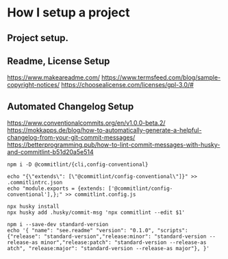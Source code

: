 # How I setup a project

## Project setup.

## Readme, License Setup

https://www.makeareadme.com/
https://www.termsfeed.com/blog/sample-copyright-notices/
https://choosealicense.com/licenses/gpl-3.0/#

## Automated Changelog Setup

https://www.conventionalcommits.org/en/v1.0.0-beta.2/
https://mokkapps.de/blog/how-to-automatically-generate-a-helpful-changelog-from-your-git-commit-messages/
https://betterprogramming.pub/how-to-lint-commit-messages-with-husky-and-commitlint-b51d20a5e514


```
npm i -D @commitlint/{cli,config-conventional}

echo "{\"extends\": [\"@commitlint/config-conventional\"]}" >> .commitlintrc.json
echo "module.exports = {extends: ['@commitlint/config-conventional'],};" >> commitlint.config.js

npx husky install
npx husky add .husky/commit-msg 'npx commitlint --edit $1'

npm i --save-dev standard-version
echo '{ "name": "see.readme" "version": "0.1.0", "scripts": {"release": "standard-version","release:minor": "standard-version --release-as minor","release:patch": "standard-version --release-as atch", "release:major": "standard-version --release-as major"}, }'
```
